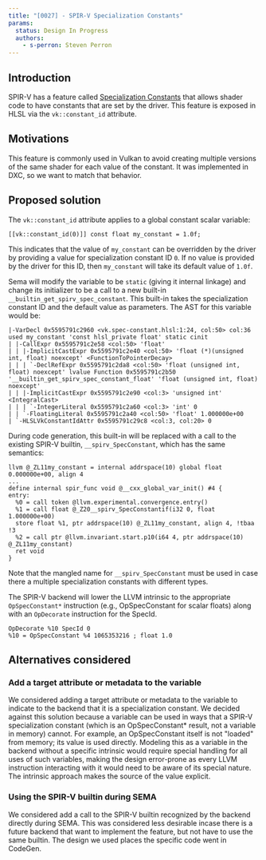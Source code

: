 ```yaml
---
title: "[0027] - SPIR-V Specialization Constants"
params:
  status: Design In Progress
  authors:
    - s-perron: Steven Perron
---
```


## Introduction

SPIR-V has a feature called
[Specialization Constants](https://registry.khronos.org/SPIR-V/specs/unified1/SPIRV.html#_specialization_2)
that allows shader code to have constants that are set by the driver. This
feature is exposed in HLSL via the `vk::constant_id` attribute.

## Motivations

This feature is commonly used in Vulkan to avoid creating multiple versions of
the same shader for each value of the constant. It was implemented in DXC, so we
want to match that behavior.

## Proposed solution

The `vk::constant_id` attribute applies to a global constant scalar variable:

```
[[vk::constant_id(0)]] const float my_constant = 1.0f;
```

This indicates that the value of `my_constant` can be overridden by the driver
by providing a value for specialization constant ID `0`. If no value is provided
by the driver for this ID, then `my_constant` will take its default value of
`1.0f`.

Sema will modify the variable to be `static` (giving it internal linkage) and
change its initializer to be a call to a new built-in
`__builtin_get_spirv_spec_constant`. This built-in takes the specialization
constant ID and the default value as parameters. The AST for this variable would
be:

```
|-VarDecl 0x5595791c2960 <vk.spec-constant.hlsl:1:24, col:50> col:36 used my_constant 'const hlsl_private float' static cinit
| |-CallExpr 0x5595791c2e58 <col:50> 'float'
| | |-ImplicitCastExpr 0x5595791c2e40 <col:50> 'float (*)(unsigned int, float) noexcept' <FunctionToPointerDecay>
| | | `-DeclRefExpr 0x5595791c2da8 <col:50> 'float (unsigned int, float) noexcept' lvalue Function 0x5595791c2b50 '__builtin_get_spirv_spec_constant_float' 'float (unsigned int, float) noexcept'
| | |-ImplicitCastExpr 0x5595791c2e90 <col:3> 'unsigned int' <IntegralCast>
| | | `-IntegerLiteral 0x5595791c2a60 <col:3> 'int' 0
| | `-FloatingLiteral 0x5595791c2a40 <col:50> 'float' 1.000000e+00
| `-HLSLVkConstantIdAttr 0x5595791c29c8 <col:3, col:20> 0
```

During code generation, this built-in will be replaced with a call to the
existing SPIR-V builtin, `__spirv_SpecConstant`, which has the same semantics:

```
llvm @_ZL11my_constant = internal addrspace(10) global float 0.000000e+00, align 4
...
define internal spir_func void @__cxx_global_var_init() #4 {
entry:
  %0 = call token @llvm.experimental.convergence.entry()
  %1 = call float @_Z20__spirv_SpecConstantif(i32 0, float 1.000000e+00)
  store float %1, ptr addrspace(10) @_ZL11my_constant, align 4, !tbaa !3
  %2 = call ptr @llvm.invariant.start.p10(i64 4, ptr addrspace(10) @_ZL11my_constant)
  ret void
}
```

Note that the mangled name for `__spirv_SpecConstant` must be used in case there
a multiple specialization constants with different types.

The SPIR-V backend will lower the LLVM intrinsic to the appropriate
`OpSpecConstant*` instruction (e.g., OpSpecConstant for scalar floats) along
with an `OpDecorate` instruction for the SpecId.

```
OpDecorate %10 SpecId 0
%10 = OpSpecConstant %4 1065353216 ; float 1.0
```

## Alternatives considered

### Add a target attribute or metadata to the variable

We considered adding a target attribute or metadata to the variable to indicate
to the backend that it is a specialization constant. We decided against this
solution because a variable can be used in ways that a SPIR-V specialization
constant (which is an OpSpecConstant* result, not a variable in memory) cannot.
For example, an OpSpecConstant itself is not "loaded" from memory; its value is
used directly. Modeling this as a variable in the backend without a specific
intrinsic would require special handling for all uses of such variables, making
the design error-prone as every LLVM instruction interacting with it would need
to be aware of its special nature. The intrinsic approach makes the source of
the value explicit.

### Using the SPIR-V builtin during SEMA

We considered add a call to the SPIR-V builtin recognized by the backend
directly during SEMA. This was considered less desirable incase there is a
future backend that want to implement the feature, but not have to use the same
builtin. The design we used places the specific code went in CodeGen.

